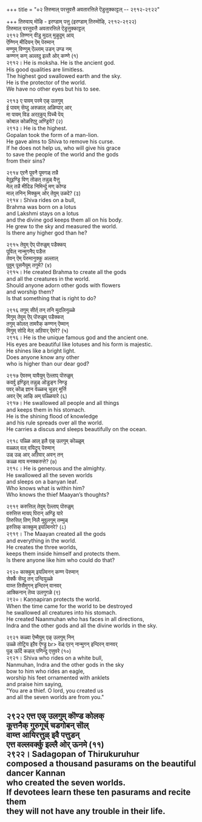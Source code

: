 +++
title = "०२ तिरुमाल् परत्तुवत्तै अवतारत्तिले ऎडुत्तुक्काट्टल् -- २९१२-२९२२"

+++
तिरुवाय् मॊऴि - इरण्डाम् पत्तु (इरण्डाम् तिरुमॊऴि, २९१२-२९२२)  
तिरुमाल् परत्तुवत्तै अवतारत्तिले ऎडुत्तुक्काट्टल्  
२९१२ तिण्णन् वीडु मुदल् मुऴुदुम् आय्  
ऎण्णिन् मीदियन् ऎम् पॆरुमान्  
मण्णुम् विण्णुम् ऎल्लाम् उडन् उण्ड नम्  
कण्णन् कण् अल्लदु इल्लै ओर् कण्णे (१)  
२९१२। He is moksha. He is the ancient god.  
His good qualities are limitless.  
The highest god swallowed earth and the sky.  
He is the protector of the world.  
We have no other eyes but his to see.  

२९१३ ए पावम् परमे एऴ् उलगुम्  
ई पावम् सॆय्दु अरुळाल् अळिप्पार् आर्  
मा पावम् विड अरऱ्‌कुप् पिच्चै पॆय्  
कोबाल कोळरिएऱु अण्ड्रिये? (२)  
२९१३। He is the highest.  
Gopalan took the form of a man-lion.  
He gave alms to Shiva to remove his curse.  
If he does not help us, who will give his grace  
to save the people of the world and the gods  
from their sins?  

२९१४ एऱनै पूवनै पूमगळ् तन्नै  
वेऱुइण्ड्रि विण् तॊऴत् तन्नुळ् वैत्तु  
मेल् तन्नै मीदिड निमिर्न्दु मण् कॊण्ड  
माल् तनिन् मिक्कुम् ओर् तेवुम् उळदे? (३)  
२९१४। Shiva rides on a bull,  
Brahma was born on a lotus  
and Lakshmi stays on a lotus  
and the divine god keeps them all on his body.  
He grew to the sky and measured the world.  
Is there any higher god than he?  

२९१५ तेवुम् ऎप् पॊरुळुम् पडैक्कप्  
पूविल् नान्मुगनैप् पडैत्त  
तेवन् ऎम् पॆरुमानुक्कु अल्लाल्  
पूवुम् पूसनैयुम् तगुमे? (४)  
२९१५। He created Brahma to create all the gods  
and all the creatures in the world.  
Should anyone adorn other gods with flowers  
and worship them?  
Is that something that is right to do?  

२९१६ तगुम् सीर्त् तन् तनि मुदलिनुळ्ळे  
मिगुम् तेवुम् ऎप् पॊरुळुम् पडैक्कत्  
तगुम् कोलत् तामरैक् कण्णन् ऎम्मान्  
मिगुम् सोदि मेल् अऱिवार् ऎवरे? (५)  
२९१६। He is the unique famous god and the ancient one.  
His eyes are beautiful like lotuses and his form is majestic.  
He shines like a bright light.  
Does anyone know any other  
who is higher than our dear god?  

२९१७ ऎवरुम् यावैयुम् ऎल्लाप् पॊरुळुम्  
कवर्वु इण्ड्रित् तन्नुळ् ऒडुङ्ग निण्ड्र  
पवर् कॊळ् ज्ञान वॆळ्ळच् चुडर् मूर्त्ति  
अवर् ऎम् आऴि अम् पळ्ळियारे (६)  
२९१७। He swallowed all people and all things  
and keeps them in his stomach.  
He is the shining flood of knowledge  
and his rule spreads over all the world.  
He carries a discus and sleeps beautifully on the ocean.  

२९१८ पळ्ळि आल् इलै एऴ् उलगुम् कॊळ्ळुम्  
वळ्ळल् वल् वयिट्रुप् पॆरुमान्  
उळ् उळ् आर् अऱिवार् अवन् तन्  
कळ्ळ माय मनक्करुत्ते? (७)  
२९१८। He is generous and the almighty.  
He swallowed all the seven worlds  
and sleeps on a banyan leaf.  
Who knows what is within him?  
Who knows the thief Maayan’s thoughts?  

२९१९ करुत्तिल् तेवुम् ऎल्लाप् पॊरुळुम्  
वरुत्तित्त मायप् पिरान् अण्ड्रि यारे  
तिरुत्तित् तिण् निलै मूवुलगुम् तम्मुळ्  
इरुत्तिक् काक्कुम् इयल्विनरे? (८)  
२९१९। The Maayan created all the gods  
and everything in the world.  
He creates the three worlds,  
keeps them inside himself and protects them.  
Is there anyone like him who could do that?  

२९२० काक्कुम् इयल्विनन् कण्ण पॆरुमान्  
सेर्क्कै सॆय्दु तन् उन्दियुळ्ळे  
वाय्त्त तिसैमुगन् इन्दिरन् वानवर्  
आक्किनान् तॆय्व उलगुगळे (९)  
२९२०। Kaṇṇapiran protects the world.  
When the time came for the world to be destroyed  
he swallowed all creatures into his stomach.  
He created Naanmuhan who has faces in all directions,  
Indra and the other gods and all the divine worlds in the sky.  

२९२१ कळ्वा ऎम्मैयुम् एऴ् उलगुम् निन्  
उळ्ळे तोट्रिय इऱैव ऎण्ड्रु br> वॆळ् एऱन् नान्मुगन् इन्दिरन् वानवर्  
पुळ् ऊर्दि कऴल् पणिन्दु एत्तुवरे (१०)  
२९२१। Shiva who rides on a white bull,  
Nanmuhan, Indra and the other gods in the sky  
bow to him who rides an eagle,  
worship his feet ornamented with anklets  
and praise him saying,  
"You are a thief. O lord, you created us  
and all the seven worlds are from you."  

२९२२ एत्त एऴ् उलगुम् कॊण्ड कोलक्  
कूत्तनैक् गुरुगूर्च् चडगोबन् सॊल्  
वाय्त्त आयिरत्तुळ् इवै पत्तुडन्  
एत्त वल्लवर्क्कु इल्लै ओर् ऊनमे (११)  
२९२२। Sadagopan of Thirukuruhur  
composed a thousand pasurams on the beautiful dancer Kannan  
who created the seven worlds.  
If devotees learn these ten pasurams and recite them  
they will not have any trouble in their life.  
----------  



